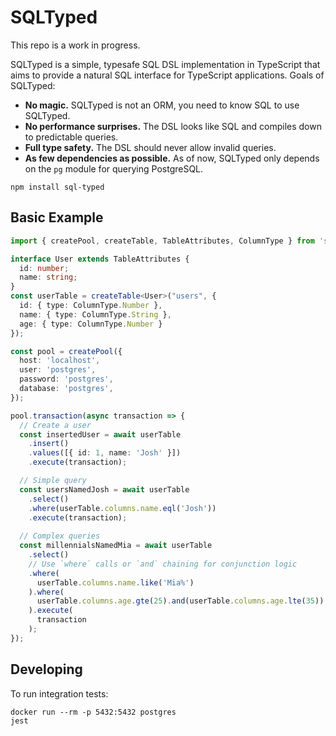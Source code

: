 # SQLTyped

This repo is a work in progress.

SQLTyped is a simple, typesafe SQL DSL implementation in TypeScript that aims to provide a natural
SQL interface for TypeScript applications. Goals of SQLTyped:
- **No magic.** SQLTyped is not an ORM, you need to know SQL to use SQLTyped.
- **No performance surprises.** The DSL looks like SQL and compiles down to predictable queries.
- **Full type safety.** The DSL should never allow invalid queries.
- **As few dependencies as possible.** As of now, SQLTyped only depends on the `pg` module for querying PostgreSQL.

```
npm install sql-typed
```

## Basic Example

```typescript
import { createPool, createTable, TableAttributes, ColumnType } from 'sql-typed';

interface User extends TableAttributes {
  id: number;
  name: string;
}
const userTable = createTable<User>("users", {
  id: { type: ColumnType.Number },
  name: { type: ColumnType.String },
  age: { type: ColumnType.Number }
});

const pool = createPool({
  host: 'localhost',
  user: 'postgres',
  password: 'postgres',
  database: 'postgres',
});

pool.transaction(async transaction => {
  // Create a user
  const insertedUser = await userTable
    .insert()
    .values([{ id: 1, name: 'Josh' }])
    .execute(transaction);

  // Simple query
  const usersNamedJosh = await userTable
    .select()
    .where(userTable.columns.name.eql('Josh'))
    .execute(transaction);
  
  // Complex queries
  const millennialsNamedMia = await userTable
    .select()
    // Use `where` calls or `and` chaining for conjunction logic
    .where(
      userTable.columns.name.like('Mia%')
    ).where(
      userTable.columns.age.gte(25).and(userTable.columns.age.lte(35))
    ).execute(
      transaction
    );
});
```

## Developing

To run integration tests:

```
docker run --rm -p 5432:5432 postgres
jest
```

